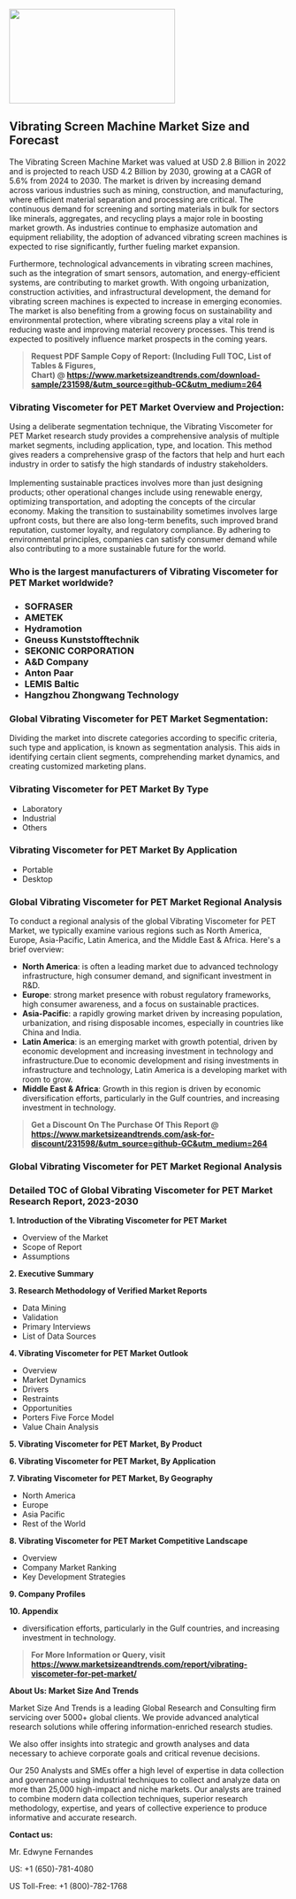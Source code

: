 <p><img class="alignnone size-medium wp-image-20088" src="https://ffe5etoiles.com/wp-content/uploads/2024/12/MST1-300x171.png" alt="" width="300" height="171" /></p><h2>Vibrating Screen Machine Market Size and Forecast</h2><p>The Vibrating Screen Machine Market was valued at USD 2.8 Billion in 2022 and is projected to reach USD 4.2 Billion by 2030, growing at a CAGR of 5.6% from 2024 to 2030. The market is driven by increasing demand across various industries such as mining, construction, and manufacturing, where efficient material separation and processing are critical. The continuous demand for screening and sorting materials in bulk for sectors like minerals, aggregates, and recycling plays a major role in boosting market growth. As industries continue to emphasize automation and equipment reliability, the adoption of advanced vibrating screen machines is expected to rise significantly, further fueling market expansion.</p><p>Furthermore, technological advancements in vibrating screen machines, such as the integration of smart sensors, automation, and energy-efficient systems, are contributing to market growth. With ongoing urbanization, construction activities, and infrastructural development, the demand for vibrating screen machines is expected to increase in emerging economies. The market is also benefiting from a growing focus on sustainability and environmental protection, where vibrating screens play a vital role in reducing waste and improving material recovery processes. This trend is expected to positively influence market prospects in the coming years.</p></p><blockquote id="" class=""><strong>Request PDF Sample Copy of Report: (Including Full TOC, List of Tables &amp; Figures, Chart)&nbsp;@&nbsp;<strong><a href="https://www.marketsizeandtrends.com/download-sample/231598/&utm_source=github-GC&utm_medium=264" target="_blank">https://www.marketsizeandtrends.com/download-sample/231598/&utm_source=github-GC&utm_medium=264</a></strong></strong></blockquote><h3 id="" class="">Vibrating Viscometer for PET Market&nbsp;Overview and Projection:</h3><p id="" class="">Using a deliberate segmentation technique, the Vibrating Viscometer for PET Market research study provides a comprehensive analysis of multiple market segments, including application, type, and location. This method gives readers a comprehensive grasp of the factors that help and hurt each industry in order to satisfy the high standards of industry stakeholders. <br /> <br />Implementing sustainable practices involves more than just designing products; other operational changes include using renewable energy, optimizing transportation, and adopting the concepts of the circular economy. Making the transition to sustainability sometimes involves large upfront costs, but there are also long-term benefits, such improved brand reputation, customer loyalty, and regulatory compliance. By adhering to environmental principles, companies can satisfy consumer demand while also contributing to a more sustainable future for the world.</p><h3 id="" class="">Who is the largest manufacturers of&nbsp;Vibrating Viscometer for PET Market worldwide?</h3><h3 class=""><p><ul><li>SOFRASER </li><li> AMETEK </li><li> Hydramotion </li><li> Gneuss Kunststofftechnik </li><li> SEKONIC CORPORATION </li><li> A&D Company </li><li> Anton Paar </li><li> LEMIS Baltic </li><li> Hangzhou Zhongwang Technology</li></ul></p></h3><h3 id="" class="">Global&nbsp;Vibrating Viscometer for PET Market Segmentation:</h3><p id="" class="">Dividing the market into discrete categories according to specific criteria, such type and application, is known as segmentation analysis. This aids in identifying certain client segments, comprehending market dynamics, and creating customized marketing plans.</p><h3 id="" class="">Vibrating Viscometer for PET Market&nbsp;By Type</h3><p><p><ul><li>Laboratory</li><li> Industrial</li><li> Others</p></li></ul></p></p><h3 id="" class="">Vibrating Viscometer for PET Market&nbsp;By Application</h3><p class=""><p><ul><li>Portable</li><li> Desktop</li></ul></p></p><h3 id="" class="">Global Vibrating Viscometer for PET Market Regional Analysis</h3><p id="" class="">To conduct a regional analysis of the global Vibrating Viscometer for PET Market, we typically examine various regions such as North America, Europe, Asia-Pacific, Latin America, and the Middle East &amp; Africa. Here's a brief overview:</p><ul><li><strong>North America</strong>: is often a leading market due to advanced technology infrastructure, high consumer demand, and significant investment in R&amp;D.</li><li><strong>Europe</strong>: strong market presence with robust regulatory frameworks, high consumer awareness, and a focus on sustainable practices.</li><li><strong>Asia-Pacific</strong>: a rapidly growing market driven by increasing population, urbanization, and rising disposable incomes, especially in countries like China and India.</li><li><strong>Latin America</strong>: is an emerging market with growth potential, driven by economic development and increasing investment in technology and infrastructure.Due to economic development and rising investments in infrastructure and technology, Latin America is a developing market with room to grow.</li><li><strong>Middle East &amp; Africa</strong>: Growth in this region is driven by economic diversification efforts, particularly in the Gulf countries, and increasing investment in technology.</li></ul><blockquote id="" class=""><strong>Get a Discount On The Purchase Of This Report @ <strong><a href="https://www.marketsizeandtrends.com/ask-for-discount/231598/&utm_source=github-GC&utm_medium=264" target="_blank">https://www.marketsizeandtrends.com/ask-for-discount/231598/&utm_source=github-GC&utm_medium=264</a></strong></strong></blockquote><h3 id="" class="">Global Vibrating Viscometer for PET Market Regional Analysis</h3><h3 id="" class="">Detailed TOC of Global Vibrating Viscometer for PET Market Research Report, 2023-2030</h3><p id="" class=""><strong>1. Introduction of the Vibrating Viscometer for PET Market</strong></p><ul><li>Overview of the Market</li><li>Scope of Report</li><li>Assumptions</li></ul><p id="" class=""><strong>2. Executive Summary</strong></p><p id="" class=""><strong>3. Research Methodology of Verified Market Reports</strong></p><ul><li>Data Mining</li><li>Validation</li><li>Primary Interviews</li><li>List of Data Sources</li></ul><p id="" class=""><strong>4. Vibrating Viscometer for PET Market Outlook</strong></p><ul><li>Overview</li><li>Market Dynamics</li><li>Drivers</li><li>Restraints</li><li>Opportunities</li><li>Porters Five Force Model</li><li>Value Chain Analysis</li></ul><p id="" class=""><strong>5. Vibrating Viscometer for PET Market, By Product</strong></p><p id="" class=""><strong>6. Vibrating Viscometer for PET Market, By Application</strong></p><p id="" class=""><strong>7. Vibrating Viscometer for PET Market, By Geography</strong></p><ul><li>North America</li><li>Europe</li><li>Asia Pacific</li><li>Rest of the World</li></ul><p id="" class=""><strong>8. Vibrating Viscometer for PET Market Competitive Landscape</strong></p><ul><li>Overview</li><li>Company Market Ranking</li><li>Key Development Strategies</li></ul><p id="" class=""><strong>9. Company Profiles</strong></p><p id="" class=""><strong>10. Appendix</strong></p><ul><li>diversification efforts, particularly in the Gulf countries, and increasing investment in technology.</li></ul><blockquote id="" class=""><strong>For More Information or Query, visit <strong><strong><a href="https://www.marketsizeandtrends.com/report/vibrating-viscometer-for-pet-market/" target="_blank">https://www.marketsizeandtrends.com/report/vibrating-viscometer-for-pet-market/</a></strong></strong></strong></blockquote><p id="" class=""><strong>About Us: Market Size And Trends</strong></p><p id="" class="">Market Size And Trends is a leading Global Research and Consulting firm servicing over 5000+ global clients. We provide advanced analytical research solutions while offering information-enriched research studies.</p><p id="" class="">We also offer insights into strategic and growth analyses and data necessary to achieve corporate goals and critical revenue decisions.</p><p id="" class="">Our 250 Analysts and SMEs offer a high level of expertise in data collection and governance using industrial techniques to collect and analyze data on more than 25,000 high-impact and niche markets. Our analysts are trained to combine modern data collection techniques, superior research methodology, expertise, and years of collective experience to produce informative and accurate research.</p><p id="" class=""><strong>Contact us:</strong></p><p id="" class="">Mr. Edwyne Fernandes</p><p id="" class="">US: +1 (650)-781-4080</p><p id="" class="">US Toll-Free: +1 (800)-782-1768</p>
